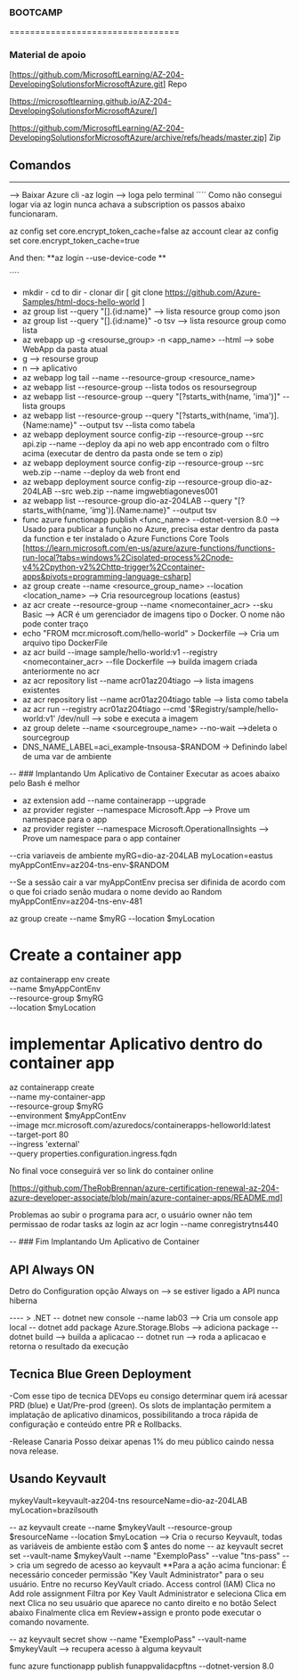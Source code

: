 ### BOOTCAMP
=================================
### Material de apoio
[https://github.com/MicrosoftLearning/AZ-204-DevelopingSolutionsforMicrosoftAzure.git] Repo

[https://microsoftlearning.github.io/AZ-204-DevelopingSolutionsforMicrosoftAzure/] 

[https://github.com/MicrosoftLearning/AZ-204-DevelopingSolutionsforMicrosoftAzure/archive/refs/heads/master.zip] Zip


## Comandos
-------------------------------
--> Baixar Azure cli
-az login --> loga pelo terminal
´´´´
Como não consegui logar via az login nunca achava a subscription os passos abaixo funcionaram.

az config set core.encrypt_token_cache=false
az account clear
az config set core.encrypt_token_cache=true

And then:
**az login --use-device-code **


´´´´


- mkdir <name> - cd to dir - clonar dir [ git clone https://github.com/Azure-Samples/html-docs-hello-world  ]
- az group list --query "[].{id:name}" --> lista resource group como json
- az group list --query "[].{id:name}" -o  tsv --> lista resource group como lista
- az webapp up -g <resourse_group> -n <app_name> --html --> sobe WebApp da pasta atual
- g --> resourse group 
- n --> aplicativo
- az webapp log tail --name <appname> --resource-group <resource_name>
- az webapp list --resource-group  <resource-group-name>  --lista todos os resoursegroup
- az webapp list --resource-group <resource-group-name> --query "[?starts_with(name, 'ima')]" --lista groups 
- az webapp list --resource-group <resource-group-name> --query "[?starts_with(name, 'ima')].{Name:name}" --output tsv --lista como tabela
- az webapp deployment source config-zip --resource-group <resource-g-name> --src api.zip --name <name-of-your-web-app> --deploy da api no web app encontrado com o filtro acima (executar de dentro da pasta onde se tem o zip)
- az webapp deployment source config-zip --resource-group <resource-g-name> --src web.zip --name <name-of-your-web-app> --deploy da web front end
- az webapp deployment source config-zip --resource-group dio-az-204LAB --src web.zip --name imgwebtiagoneves001
- az webapp list --resource-group dio-az-204LAB --query "[?starts_with(name, 'img')].{Name:name}" --output tsv
- func azure functionapp publish <func_name> --dotnet-version 8.0 --> Usado para publicar a função no Azure, precisa estar dentro da pasta da function e ter instalado o Azure Functions Core Tools
[https://learn.microsoft.com/en-us/azure/azure-functions/functions-run-local?tabs=windows%2Cisolated-process%2Cnode-v4%2Cpython-v2%2Chttp-trigger%2Ccontainer-apps&pivots=programming-language-csharp]
- az group create --name <resource_group_name> --location <location_name> --> Cria resourcegroup locations (eastus)
- az acr create --resource-group <resourgname> --name <nomecontainer_acr> --sku Basic --> ACR é um gerenciador de imagens tipo o Docker. O nome não pode conter traço
- echo "FROM mcr.microsoft.com/hello-world" > Dockerfile --> Cria um arquivo tipo DockerFile
- az acr build --image sample/hello-world:v1 --registry <nomecontainer_acr> --file Dockerfile --> builda imagem criada anteriormente no acr
- az acr repository list --name acr01az204tiago --> lista imagens existentes
- az acr repository list --name acr01az204tiago table --> lista como tabela
- az acr run --registry acr01az204tiago --cmd '$Registry/sample/hello-world:v1' /dev/null --> sobe e executa a imagem
- az group delete --name <sourcegroupe_name> --no-wait -->deleta o sourcegroup
- DNS_NAME_LABEL=aci_example-tnsousa-$RANDOM -> Definindo label de uma var de ambiente

-- ### Implantando Um Aplicativo de Container 
Executar as acoes abaixo pelo Bash é melhor
- az extension add --name containerapp --upgrade
- az provider register --namespace Microsoft.App --> Prove um namespace para o app
- az provider register --namespace Microsoft.OperationalInsights --> Prove um namespace para o app container

--cria variaveis de ambiente
myRG=dio-az-204LAB
myLocation=eastus
myAppContEnv=az204-tns-env-$RANDOM

--Se a sessão cair a var myAppContEnv precisa ser difinida de acordo com o que foi criado senão mudara o nome devido ao Random
myAppContEnv=az204-tns-env-481


az group create --name $myRG --location $myLocation

# Create a container app
az containerapp env create \
     --name $myAppContEnv \
     --resource-group $myRG \
     --location $myLocation

# implementar Aplicativo dentro do container app
az containerapp create \
    --name my-container-app \
    --resource-group $myRG \
    --environment $myAppContEnv \
    --image mcr.microsoft.com/azuredocs/containerapps-helloworld:latest \
    --target-port 80 \
    --ingress 'external' \
    --query properties.configuration.ingress.fqdn

No final voce conseguirá ver so link do container online

[https://github.com/TheRobBrennan/azure-certification-renewal-az-204-azure-developer-associate/blob/main/azure-container-apps/README.md]

Problemas ao subir o programa para acr, o usuário owner não tem permissao de rodar tasks
az login
az acr login --name conregistrytns440

-- ### Fim Implantando Um Aplicativo de Container



## API Always ON
Detro do Configuration opção Always on --> se estiver ligado a API nunca hiberna


---- > .NET
--  dotnet new console --name lab03 --> Cria um console app local
-- dotnet add package Azure.Storage.Blobs --> adiciona package
-- dotnet build --> builda a aplicacao
-- dotnet run --> roda a aplicacao e retorna o resultado da execução



## Tecnica Blue Green Deployment
-Com esse tipo de tecnica DEVops eu consigo determinar quem irá acessar PRD (blue) e Uat/Pre-prod (green). Os slots de implantação permitem a implatação de aplicativo dinamicos, possibilitando a troca rápida de configuração e conteúdo entre PR e Rollbacks.

-Release Canaria
Posso deixar apenas 1% do meu público caindo nessa nova release.


## Usando Keyvault
mykeyVault=keyvault-az204-tns
resourceName=dio-az-204LAB
myLocation=brazilsouth

-- az keyvault create --name $mykeyVault --resource-group $resourceName --location $myLocation --> Cria o recurso Keyvault, todas as variáveis de ambiente estão com $ antes do nome
-- az keyvault secret set --vault-name $mykeyVault --name "ExemploPass" --value "tns-pass" --> cria um segredo de acesso ao keyvault
**Para a ação acima funcionar:
É necessário conceder permissão "Key Vault Administrator" para o seu usuário.
Entre no recurso KeyVault criado.
Access control (IAM)
Clica no Add role assignment
Filtra por Key Vault Administrator e seleciona
Clica em next
Clica no seu usuário que aparece no canto direito e no botão Select abaixo
Finalmente clica em Review+assign e pronto pode executar o comando novamente.

-- az keyvault secret show --name "ExemploPass" --vault-name $mykeyVault --> recupera acesso à alguma keyvault

func azure functionapp publish funappvalidacpftns --dotnet-version 8.0
